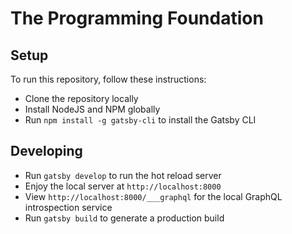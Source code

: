 # The Programming Foundation

## Setup
To run this repository, follow these instructions:
- Clone the repository locally
- Install NodeJS and NPM globally
- Run `npm install -g gatsby-cli` to install the Gatsby CLI

## Developing
- Run `gatsby develop` to run the hot reload server
- Enjoy the local server at `http://localhost:8000`
- View `http://localhost:8000/___graphql` for the local GraphQL introspection service
- Run `gatsby build` to generate a production build

